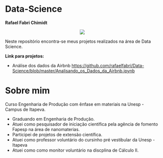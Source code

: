 # Data-Science
**Rafael Fabri Chimidt**
<p align="center">
<img src = "https://user-images.githubusercontent.com/59238686/72443532-2b06be00-378d-11ea-8b54-3d6f748044da.jpg"
     </p>

Neste repositório encontra-se meus projetos realizados na área de Data Science.

**Link para projetos:**

* Análise dos dados da Airbnb https://github.com/rafaelfabri/Data-Science/blob/master/Analisando_os_Dados_da_Airbnb.ipynb

# Sobre mim
Curso Engenharia de Produção com ênfase em materiais na Unesp - Campus de Itapeva.

* Graduando em Engenharia de Produção.
* Atuei como pesquisador de iniciação científica pela agência de fomento Fapesp na área de nanomaterias. 
* Participei de projetos de extensão científica.
* Atuei como professor voluntário do cursinho pré vestibular da Unesp - Itapeva
* Atuei como como monitor voluntário na discplina de Cálculo II.
